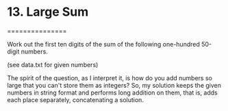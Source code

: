 # 13. Large Sum
===============

Work out the first ten digits of the sum of the following one-hundred 50-digit numbers.

(see data.txt for given numbers)

The spirit of the question, as I interpret it, is how do you add numbers so large that you can't store them as integers?  So, my solution keeps the given numbers in string format and performs long addition on them, that is, adds each place separately, concatenating a solution.
